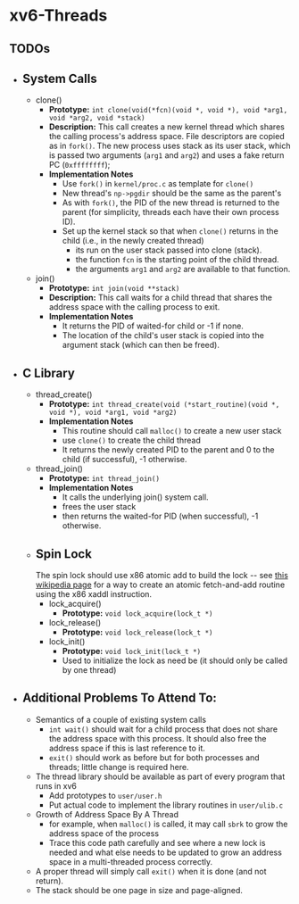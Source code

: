 # xv6-Threads

## TODOs
* ## System Calls
  * clone()
    * **Prototype:** `int clone(void(*fcn)(void *, void *), void *arg1, void *arg2, void *stack)`
    * **Description:** This call creates a new kernel thread which shares the calling process's address space. File descriptors are copied as in `fork()`. The new process uses stack as its user stack, which is passed two arguments (`arg1` and `arg2`) and uses a fake return PC (`0xffffffff`);
    * **Implementation Notes**
      * Use `fork()` in `kernel/proc.c` as template for `clone()`
      * New thread's `np->pgdir` should be the same as the parent's
      * As with `fork()`, the PID of the new thread is returned to the parent (for simplicity, threads each have their own process ID).
      * Set up the kernel stack so that when `clone()` returns in the child (i.e., in the newly created thread) 
        * its run on the user stack passed into clone (stack).
        * the function `fcn` is the starting point of the child thread.
        * the arguments `arg1` and `arg2` are available to that function.
  * join()
    * **Prototype:** `int join(void **stack)`
    * **Description:** This call waits for a child thread that shares the address space with the calling process to exit.
    * **Implementation Notes**
      * It returns the PID of waited-for child or -1 if none.
      * The location of the child's user stack is copied into the argument stack (which can then be freed).
* ## C Library
  * thread_create()
    * **Prototype:** `int thread_create(void (*start_routine)(void *, void *), void *arg1, void *arg2)`
    * **Implementation Notes**
      * This routine should call `malloc()` to create a new user stack
      * use `clone()` to create the child thread
      * It returns the newly created PID to the parent and 0 to the child (if successful), -1 otherwise. 
  * thread_join()
    * **Prototype:** `int thread_join()`
    * **Implementation Notes**
      * It calls the underlying join() system call.
      * frees the user stack
      * then returns the waited-for PID (when successful), -1 otherwise.
  * ## Spin Lock
    The spin lock should use x86 atomic add to build the lock -- see [this wikipedia page](https://en.wikipedia.org/wiki/Fetch-and-add) for a way to create an atomic fetch-and-add routine using the x86 xaddl instruction.
    * lock_acquire()
      * **Prototype:** `void lock_acquire(lock_t *)`
    * lock_release()
      * **Prototype:** `void lock_release(lock_t *)`
    * lock_init()
      * **Prototype:** `void lock_init(lock_t *)`
      * Used to initialize the lock as need be (it should only be called by one thread)
* ## Additional Problems To Attend To:
  * Semantics of a couple of existing system calls
    * `int wait()` should wait for a child process that does not share the address space with this process. It should also free the address space if this is last reference to it.
    * `exit()` should work as before but for both processes and threads; little change is required here.
  * The thread library should be available as part of every program that runs in xv6
    * Add prototypes to `user/user.h`
    * Put actual code to implement the library routines in `user/ulib.c`
  * Growth of Address Space By A Thread
    * for example, when `malloc()` is called, it may call `sbrk` to grow the address space of the process
    * Trace this code path carefully and see where a new lock is needed and what else needs to be updated to grow an address space in a multi-threaded process correctly.
  * A proper thread will simply call `exit()` when it is done (and not return).
  * The stack should be one page in size and page-aligned.
